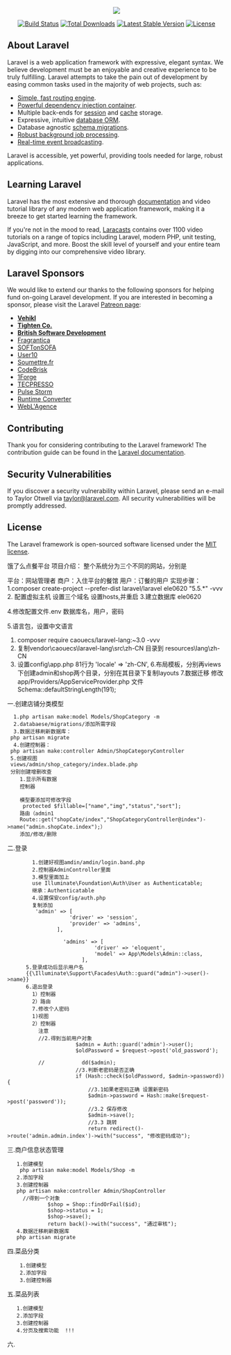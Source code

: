 <p align="center"><img src="https://laravel.com/assets/img/components/logo-laravel.svg"></p>

<p align="center">
<a href="https://travis-ci.org/laravel/framework"><img src="https://travis-ci.org/laravel/framework.svg" alt="Build Status"></a>
<a href="https://packagist.org/packages/laravel/framework"><img src="https://poser.pugx.org/laravel/framework/d/total.svg" alt="Total Downloads"></a>
<a href="https://packagist.org/packages/laravel/framework"><img src="https://poser.pugx.org/laravel/framework/v/stable.svg" alt="Latest Stable Version"></a>
<a href="https://packagist.org/packages/laravel/framework"><img src="https://poser.pugx.org/laravel/framework/license.svg" alt="License"></a>
</p>

## About Laravel

Laravel is a web application framework with expressive, elegant syntax. We believe development must be an enjoyable and creative experience to be truly fulfilling. Laravel attempts to take the pain out of development by easing common tasks used in the majority of web projects, such as:

- [Simple, fast routing engine](https://laravel.com/docs/routing).
- [Powerful dependency injection container](https://laravel.com/docs/container).
- Multiple back-ends for [session](https://laravel.com/docs/session) and [cache](https://laravel.com/docs/cache) storage.
- Expressive, intuitive [database ORM](https://laravel.com/docs/eloquent).
- Database agnostic [schema migrations](https://laravel.com/docs/migrations).
- [Robust background job processing](https://laravel.com/docs/queues).
- [Real-time event broadcasting](https://laravel.com/docs/broadcasting).

Laravel is accessible, yet powerful, providing tools needed for large, robust applications.

## Learning Laravel

Laravel has the most extensive and thorough [documentation](https://laravel.com/docs) and video tutorial library of any modern web application framework, making it a breeze to get started learning the framework.

If you're not in the mood to read, [Laracasts](https://laracasts.com) contains over 1100 video tutorials on a range of topics including Laravel, modern PHP, unit testing, JavaScript, and more. Boost the skill level of yourself and your entire team by digging into our comprehensive video library.

## Laravel Sponsors

We would like to extend our thanks to the following sponsors for helping fund on-going Laravel development. If you are interested in becoming a sponsor, please visit the Laravel [Patreon page](https://patreon.com/taylorotwell):

- **[Vehikl](https://vehikl.com/)**
- **[Tighten Co.](https://tighten.co)**
- **[British Software Development](https://www.britishsoftware.co)**
- [Fragrantica](https://www.fragrantica.com)
- [SOFTonSOFA](https://softonsofa.com/)
- [User10](https://user10.com)
- [Soumettre.fr](https://soumettre.fr/)
- [CodeBrisk](https://codebrisk.com)
- [1Forge](https://1forge.com)
- [TECPRESSO](https://tecpresso.co.jp/)
- [Pulse Storm](http://www.pulsestorm.net/)
- [Runtime Converter](http://runtimeconverter.com/)
- [WebL'Agence](https://weblagence.com/)

## Contributing

Thank you for considering contributing to the Laravel framework! The contribution guide can be found in the [Laravel documentation](https://laravel.com/docs/contributions).

## Security Vulnerabilities

If you discover a security vulnerability within Laravel, please send an e-mail to Taylor Otwell via [taylor@laravel.com](mailto:taylor@laravel.com). All security vulnerabilities will be promptly addressed.

## License

The Laravel framework is open-sourced software licensed under the [MIT license](https://opensource.org/licenses/MIT).


饿了么点餐平台
项目介绍：
整个系统分为三个不同的网站，分别是

平台：网站管理者
商户：入住平台的餐馆
用户：订餐的用户
实现步骤：
1.composer create-project --prefer-dist laravel/laravel ele0620 "5.5.*" -vvv
2.
配置虚拟主机 设置三个域名 设置hosts,并重启
3.建立数据库 ele0620

4.修改配置文件.env
 数据库名，用户，密码

5.语言包，设置中文语言
1. composer require caouecs/laravel-lang:~3.0 -vvv
2. 复制vendor\caouecs\laravel-lang\src\zh-CN 目录到 resources\lang\zh-CN
3. 设置config\app.php 81行为 'locale' => 'zh-CN',
6.布局模板，分别再views下创建admin和shop两个目录，分别在其目录下复制layouts
7.数据迁移
修改app/Providers/AppServiceProvider.php 文件
  Schema::defaultStringLength(191);
  
  
 一.创建店铺分类模型
 
      1.php artisan make:model Models/ShopCategory -m
      2.databaese/migrations/添加所需字段
      3.数据迁移刷新数据库：
     php artisan migrate
      4.创建控制器：
     php artisan make:controller Admin/ShopCategoryController
     5.创建视图
     views/admin/shop_category/index.blade.php
     分别创建增删改查
        1.显示所有数据
        控制器
        
        模型要添加可修改字段
         protected $fillable=["name","img","status","sort"];
        路由（admin1
        Route::get("shopCate/index","ShopCategoryController@index")->name("admin.shopCate.index");）
        添加/修改/删除
     
 二.登录
            
            
            1.创建好视图amdin/amdin/login.band.php
            2.控制器AdminController里面
            3.模型里面加上
            use Illuminate\Foundation\Auth\User as Authenticatable;
            继承：Authenticatable
            4.设置保安config/auth.php
            复制添加
             'admin' => [
                        'driver' => 'session',
                        'provider' => 'admins',
                    ],
                    
                      'admins' => [
                                'driver' => 'eloquent',
                                'model' => App\Models\Admin::class,
                            ],
          5.登录成功后显示用户名
          {{\Illuminate\Support\Facades\Auth::guard("admin")->user()->name}}
          6.退出登录
            1）控制器
            2）路由
            7.修改个人密码
            1)视图
            2）控制器
              注意 
              //2.得到当前用户对象
                          $admin = Auth::guard('admin')->user();
                          $oldPassword = $request->post('old_password');
              
              //            dd($admin);
                          //3.判断老密码是否正确
                          if (Hash::check($oldPassword, $admin->password)) {
                              //3.1如果老密码正确 设置新密码
                              $admin->password = Hash::make($request->post('password'));
                              //3.2 保存修改
                              $admin->save();
                              //3.3 跳转
                              return redirect()->route('admin.admin.index')->with("success", "修改密码成功");
                              

      

三.商户信息状态管理

       1.创建模型
        php artisan make:model Models/Shop -m
       2.添加字段
       3.创建控制器
       php artisan make:controller Admin/ShopController
         //得到一个对象
                 $shop = Shop::findOrFail($id);
                 $shop->status = 1;
                 $shop->save();
                 return back()->with("success", "通过审核");
       4.数据迁移刷新数据库
       php artisan migrate
四.菜品分类
    
        1.创建模型
        2.添加字段
        3.创建控制器
五.菜品列表
   
   
       1.创建模型
       2.添加字段
       3.创建控制器
       4.分页及搜索功能  !!!
六.
      
       

